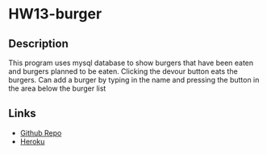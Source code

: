 # HW13-burger
## Description
This program uses mysql database to show burgers that have been eaten and burgers planned to be eaten.
Clicking the devour button eats the burgers.
Can add a burger by typing in the name and pressing the button in the area below the burger list

## Links

 * [Github Repo](https://github.com/sdratch/HW13-burger)
 * [Heroku](https://pure-caverns-67601.herokuapp.com/)